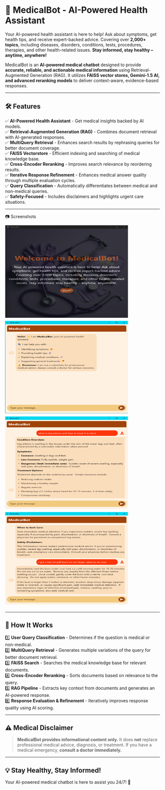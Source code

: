 # 🏥 MedicalBot - AI-Powered Health Assistant

Your AI-powered health assistant is here to help! Ask about symptoms, get health tips, and receive expert-backed advice. Covering over **2,000+ topics**, including diseases, disorders, conditions, tests, procedures, therapies, and other health-related issues. **Stay informed, stay healthy – anytime, anywhere!**

MedicalBot is an **AI-powered medical chatbot** designed to provide **accurate, reliable, and actionable medical information** using Retrieval-Augmented Generation (RAG). It utilizes **FAISS vector stores, Gemini-1.5 AI, and advanced reranking models** to deliver context-aware, evidence-based responses.

---

## 🛠 Features
✅ **AI-Powered Health Assistant** - Get medical insights backed by AI models.<br>
✅ **Retrieval-Augmented Generation (RAG)** - Combines document retrieval with AI-generated responses.<br>
✅ **MultiQuery Retrieval** - Enhances search results by rephrasing queries for better document coverage.<br>
✅ **FAISS Vectorstore** - Efficient indexing and searching of medical knowledge base.<br>
✅ **Cross-Encoder Reranking** - Improves search relevance by reordering results.<br>
✅ **Iterative Response Refinement** - Enhances medical answer quality through multiple evaluation cycles.<br>
✅ **Query Classification** - Automatically differentiates between medical and non-medical queries.<br>
✅ **Safety-Focused** - Includes disclaimers and highlights urgent care situations.<br>


--- 

📷 Screenshots

<div style="display: flex; flex-wrap: wrap;">
  <img src="screenshots/1.png" width="400" height="300" style="margin-right: 10px; margin-bottom: 10px;" />
  <img src="screenshots/2.png" width="400" height="300" style="margin-right: 10px; margin-bottom: 10px;" />
  <img src="screenshots/3.png" width="400" height="300" style="margin-right: 10px; margin-bottom: 10px;" />
  <img src="screenshots/4.png" width="400" height="300" style="margin-bottom: 10px;" />
</div>



---

## 🏥 How It Works
1️⃣ **User Query Classification** - Determines if the question is medical or non-medical.<br>
2️⃣ **MultiQuery Retrieval** - Generates multiple variations of the query for better document retrieval.<br>
3️⃣ **FAISS Search** - Searches the medical knowledge base for relevant documents.<br>
4️⃣ **Cross-Encoder Reranking** - Sorts documents based on relevance to the query.<br>
5️⃣ **RAG Pipeline** - Extracts key context from documents and generates an AI-powered response.<br>
6️⃣ **Response Evaluation & Refinement** - Iteratively improves response quality using AI scoring.<br>

---

## ⚠️ Medical Disclaimer
> **MedicalBot provides informational content only.** It does **not** replace professional medical advice, diagnosis, or treatment. If you have a medical emergency, **consult a doctor immediately.**

---

## 💡 Stay Healthy, Stay Informed!
Your AI-powered medical chatbot is here to assist you 24/7! 🚀
